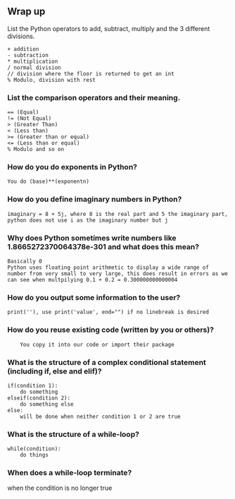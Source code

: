 ## Wrap up
List the Python operators to add, subtract, multiply and the 3 different divisions.
```
+ addition
- subtraction
* multiplication
/ normal division
// division where the floor is returned to get an int
% Modulo, division with rest
```

### List the comparison operators and their meaning.
```
== (Equal)
!= (Not Equal)
> (Greater Than)
< (Less than)
>= (Greater than or equal)
<= (Less than or equal)
% Modulo and so on
```

### How do you do exponents in Python?
```
You do (base)**(exponentn)
```

### How do you define imaginary numbers in Python?
```
imaginary = 8 + 5j, where 8 is the real part and 5 the imaginary part,
python does not use i as the imaginary number but j
```

### Why does Python sometimes write numbers like 1.8665272370064378e-301 and what does this mean?
```
Basically 0
Python uses floating point arithmetic to display a wide range of number from very small to very large, this does result in errors as we can see when multpilying 0.1 + 0.2 = 0.300000000000004
```

### How do you output some information to the user?
```
print(''), use print('value', end="") if no linebreak is desired
```

### How do you reuse existing code (written by you or others)?
```
	You copy it into our code or import their package
```

### What is the structure of a complex conditional statement (including if, else and elif)?
```
if(condition 1):
    do something
elseif(condition 2):
    do something else
else:
    will be done when neither condition 1 or 2 are true
```

### What is the structure of a while-loop?
```
while(condition): 
	do things
```

### When does a while-loop terminate?
when the condition is no longer true
